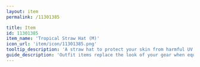 ```yaml
---
layout: item
permalink: /11301385

title: Item
id: 11301385
item_name: 'Tropical Straw Hat (M)'
icon_url: 'item/icon/11301385.png'
tooltip_description: 'A straw hat to protect your skin from harmful UV rays.'
guide_description: 'Outfit items replace the look of your gear when equipped.'
---
```

